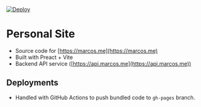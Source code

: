 [![Deploy](https://github.com/marcoss/marcoss.github.io/actions/workflows/deploy.yml/badge.svg)](https://github.com/marcoss/marcoss.github.io/actions)

# Personal Site

- Source code for [https://marcos.me](https://marcos.me)
- Built with Preact + Vite
- Backend API service ([https://api.marcos.me](https://api.marcos.me))

## Deployments

- Handled with GitHub Actions to push bundled code to `gh-pages` branch.
